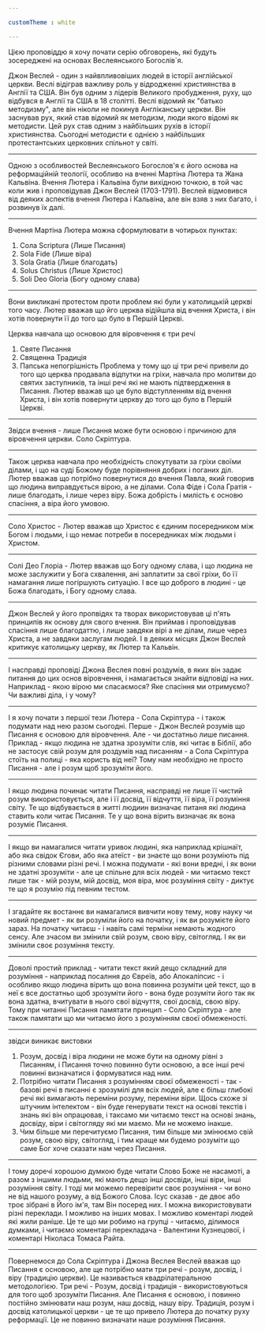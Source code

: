 ```yaml
---

customTheme : white

---
```


Цією проповіддю я хочу почати серію обговорень, які будуть зосереджені на основах Веслеянського Богослів`я.

Джон Веслей - один з найвпливовіших людей в історії англійської церкви. Веслі відіграв важливу роль у відродженні християнства в Англії та США. Він був одним з лідерів Великого пробудження, руху, що відбувся в Англії та США в 18 столітті. Веслі відомий як "батько методизму", але він ніколи не покинув Англіканську церкви. Він заснував рух, який став відомий як методизм, люди якого відомі як методисти. Цей рух став одним з найбільших рухів в історії християнства. Сьогодні методисти є однією з найбільших протестантських церковних спільнот у світі.

---

Одною з особливостей Веслеянського Богослов'я є його основа на реформаційній теології, особливо на вченні Мартіна Лютера та Жана Кальвіна. Вчення Лютера і Кальвіна були вихідною точкою, в той час коли жив і проповідував Джон Веслей (1703-1791). Веслей відмовився від деяких аспектів вчення Лютера і Кальвіна, але він взяв з них багато, і розвинув їх далі.

--- 

Вчення Мартіна Лютера можна сформулювати в чотирьох пунктах:
1. Сола Scriptura (Лише Писання)
2. Sola Fide (Лише віра)
3. Sola Gratia (Лише благодать)
4. Solus Christus (Лише Христос)
5. Soli Deo Gloria (Богу одному слава)

---

Вони викликані протестом проти проблем які були у католицькій церкві того часу. Лютер вважав що йго церква відійшла від вчення Христа, і він хотів повернути її до того що було в Першій Церкві. 

Церква навчала що основою для віровчення є три речі
1. Святе Писання
2. Священна Традиція
3. Папська непогрішність
Проблема у тому що ці три речі привели до того що церква продавала відпутки на гріхи, навчала про молитви до святих заступників, та інші речі які не мають підтвердження в Писання. Лютер вважав що це було відступленням від вчення Христа, і він хотів повернути церкву до того що було в Першій Церкві.

---

Звідси вчення - лише Писання може бути основою і причиною для віровчення церкви. Соло Скріптура. 

--- 

Також церква навчала про необхідність спокутувати за гріхи своїми ділами, і що на суді Божому буде порівняння добрих і поганих діл. Лютер вважав що потрібно повернутися до вчення Павла, який говорив що людина виправдується вірою, а не ділами. Сола Фіде і Сола Гратія - лише благодать, і лише через віру. Божа добрість і милість є основю спасіння, а віра його умовою. 

---

Соло Христос - Лютер вважав що Христос є єдиним посередником між Богом і людьми, і що немає потреби в посередниках між людьми і Христом.

---

Солі Део Глоріа - Лютер вважав що Богу одному слава, і що людина не може заслужити у Бога схвалення, ані заплатити за свої гріхи, бо її намагання лише погіршують ситуацію. І все що доброго в людині - це Божа благодать, і Богу одному слава.

---

Джон Веслей у його пропвідях та творах використовував ці п'ять принципів як основу для свого вчення. Він приймав і проповідував спасіння лише благодаттю, і лише завдяки вірі а не ділам, лише через Христа, а не завдяки заслугам людей. І в деяких місцях Джон Веслей критикує католицьку церкву, як Лютер та Кальвін.

---

І насправді проповіді Джона Веслея повні роздумів, в яких він задає питання до цих основ віровчення, і намагається знайти відповіді на них. Наприклад - якою вірою ми спасаємося? Яке спасіння ми отримуємо? Чи важливі діла, і у чому? 

---

І я хочу почати з першої тези Лютера - Сола Скріптура - і також подумати над нею разом сьогодні. 
Перше - Джон Веслей розумів що Писання є основою для віровчення. Але - чи достатньо лише писання. Приклад - якщо людина не здатна зрозуміти слів, які читає в Біблії, або не застосує свій розум для роздумів над писанням - а Сола Скріптура стоїть на полиці - яка користь від неї? Тому нам необхідно не просто Писання - але і розум щоб зрозуміти його. 

---

І якщо людина починає читати Писання, насправді не лише її чистий розум використовується, але і її досвід, її відчуття, її віра, її розуміння світу. Те що відбувається в житті людиин визначає питаня які людина ставить коли читає Писання. Те у що вона вірить визначає як вона розуміє Писання.

---

І якщо ви намагалися читати уривок людині, яка наприклад крішнаїт, або яка свідок Єгови, або яка атеїст - ви знаєте що вони розуміють під різними словами різні речі. І можна подумати - які вони вредні, і як вони не здатні зрозуміти - але це спільне для всіх людей - ми читаємо текст лише так - мій розум, мій досвід, моя віра, моє розуміння світу - диктує те що я розумію під певним тестом. 

---

І згадайте як востаннє ви намагалися вивчити нову тему, нову науку чи новий предмет - як ви розуміли його на початку, і як ви розумієте його зараз. На початку читаєш - і навіть самі терміни немають жодного сенсу. Але зчасом ви змінили свій розум, свою віру, світогляд. І як ви змінили своє розуміння тексту.

---

Доволі простий приклад - читати текст який дещо складний для розуміння - наприклад посалння до Євреїв, або Апокаліпсис - і особливо якщо людина вірить що вона повинна розуміти цей текст, що в неї є все достатньо щоб зрозуміти його - вона буде розуміти його так як вона здатна, вчитувати в нього свої відчуття, свої досвід, свою віру. Тому при читанні Писання памятати принцип - Соло Скріптура - але також памятати що ми читаємо його з розумінням своєї обмеженості.

---

звідси виникає  вистовки 
1. Розум, досвід і віра людини не може бути на одному рівні з Писанням, і Писання точно повинно бути основою, а все інші речі повинні визначатися і формуватися над ним. 
2. Потрібно читати Писання з розумінням своєї обмеженості - так - базові речі в писанні є зрозумілі для всіх людей, але є більш глибокі речі які вимагають переміни розуму, переміни віри. Щось схоже зі штучним інтелектом - він буде генерувати текст на основі текстів і знань які він опрацював, і таксамо ми читаємо текст на основі знань, досвіду, віри і світогляду які ми маємо. Ми не можемо інакше. 
3. Чим більше ми перечитуємо Писання, тим більше ми змінюємо свій розум, свою віру, світогляд, і тим краще ми будемо розуміти що саме Бог хоче сказати нам через Писання.

---

І тому доречі хорошою думкою буде читати Слово Боже не насамоті, а разом з іншими людьми, які мають дещо інші досвіди, інші віри, інші розуміння світу. І тоді ми можемо перевірити своє розуміння - чи воно не від нашого розуму, а від Божого Слова. Ісус сказав - де двоє або троє зібрані в Його ім'я, там Він посеред них. І можна використовувати різні переклади. І можливо на інших мовах. І можливо коментарі людей які жили раніше. Це те що ми робимо на групці - читаємо, ділимося думками, і читаємо коментарі перекладача - Валентини Кузнецової, і коментарі Ніколаса Томаса Райта.

---

Повернемося до Сола Скріптура і Джона Веслея 
Веслей вважав що Писання є основою, але ще потрібно мати три речі - розум, досвід, і віру (традицію церкви). Це називається квадрілатеральною методологією. Три речі - Розум, досвід і традиція - використовуються для того щоб зрозуміти Писання. Але Писання є основою, і повинно постійно змінювати наш розум, наш досвід, нашу віру. Традиція, розум і досвід католицької церкви - це те що привело Лютера до початку руху реформації. Це не повинно визначати наше розуміння Писання.